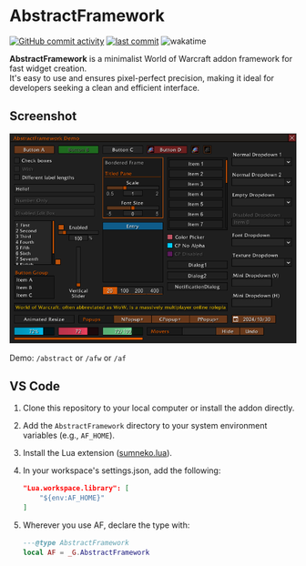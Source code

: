 # AbstractFramework

[![GitHub commit activity](https://img.shields.io/github/commit-activity/m/enderneko/AbstractFramework)](https://github.com/enderneko/AbstractFramework/commits/master)
[![last commit](https://img.shields.io/github/last-commit/enderneko/AbstractFramework)](https://github.com/enderneko/AbstractFramework/commits/master)
![wakatime](https://wakatime.com/badge/user/b2ffce60-8269-440f-81a0-7316f36a6085/project/3776f414-881d-4242-a1ed-2e4938c18d1b.svg)

**AbstractFramework** is a minimalist World of Warcraft addon framework for fast widget creation.  
It's easy to use and ensures pixel-perfect precision, making it ideal for developers seeking a clean and efficient interface.

## Screenshot

![demo](https://raw.githubusercontent.com/enderneko/ImagePosts/main/1/af_demo.png)

Demo: `/abstract` or `/afw` or `/af`

## VS Code

1. Clone this repository to your local computer or install the addon directly.
2. Add the `AbstractFramework` directory to your system environment variables (e.g., `AF_HOME`).
3. Install the Lua extension ([sumneko.lua](https://marketplace.visualstudio.com/items?itemName=sumneko.lua)).
4. In your workspace's settings.json, add the following:

    ```json
    "Lua.workspace.library": [
        "${env:AF_HOME}"
    ]
    ```

5. Wherever you use AF, declare the type with:

    ```lua
    ---@type AbstractFramework
    local AF = _G.AbstractFramework
    ```
